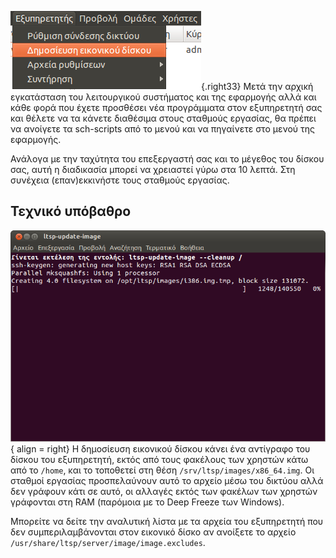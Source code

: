 ![12.04.12_sch-scripts_open_image_creation.png](12.04.12_sch-scripts_open_image_creation.png){.right33}
Μετά την αρχική εγκατάσταση του λειτουργικού συστήματος και της
εφαρμογής  αλλά και κάθε φορά που έχετε προσθέσει νέα
προγράμματα στον εξυπηρετητή σας και θέλετε να τα κάνετε
διαθέσιμα στους σταθμούς εργασίας, θα πρέπει να ανοίγετε τα
sch-scripts από το μενού  και να πηγαίνετε στο μενού  της εφαρμογής.

Ανάλογα με την ταχύτητα του επεξεργαστή σας και το μέγεθος του δίσκου
σας, αυτή η διαδικασία μπορεί να χρειαστεί γύρω στα 10 λεπτά. Στη
συνέχεια (επαν)εκκινήστε τους σταθμούς εργασίας.

## Τεχνικό υπόβαθρο

![Schscripts_terminalnmakeiamge.png](Schscripts_terminalnmakeiamge.png){ align = right} Η
δημοσίευση εικονικού δίσκου κάνει ένα αντίγραφο του δίσκου του
εξυπηρετητή, εκτός από τους φακέλους των χρηστών κάτω από το `/home`,
και το τοποθετεί στη θέση `/srv/ltsp/images/x86_64.img`. Οι σταθμοί
εργασίας προσπελαύνουν αυτό το αρχείο μέσω του δικτύου αλλά δεν
γράφουν κάτι σε αυτό, οι αλλαγές εκτός των φακέλων των χρηστών
γράφονται στη RAM (παρόμοια με το Deep Freeze των Windows).

Μπορείτε να δείτε την αναλυτική λίστα με τα αρχεία του εξυπηρετητή που
δεν συμπεριλαμβάνονται στον εικονικό δίσκο αν ανοίξετε το αρχείο
`/usr/share/ltsp/server/image/image.excludes`.
